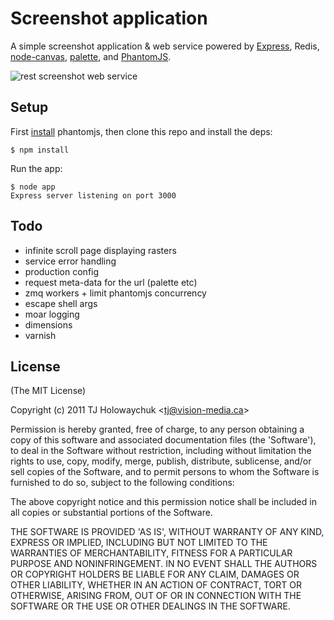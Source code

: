 
# Screenshot application

  A simple screenshot application & web service powered by [Express](http://expressjs.com), Redis, [node-canvas](http://github.com/learnboost/node-canvas), [palette](http://github.com/visionmedia/palette), and [PhantomJS](http://www.phantomjs.org/).
  
  ![rest screenshot web service](http://f.cl.ly/items/3v0V1y290V422J3a2r2o/Grab.png) 

## Setup

  First [install](http://code.google.com/p/phantomjs/wiki/Installation) phantomjs,
  then clone this repo and install the deps:

```
$ npm install
```

  Run the app:

```
$ node app
Express server listening on port 3000
```

## Todo

  - infinite scroll page displaying rasters
  - service error handling
  - production config
  - request meta-data for the url (palette etc)
  - zmq workers + limit phantomjs concurrency
  - escape shell args
  - moar logging
  - dimensions
  - varnish

## License 

(The MIT License)

Copyright (c) 2011 TJ Holowaychuk &lt;tj@vision-media.ca&gt;

Permission is hereby granted, free of charge, to any person obtaining
a copy of this software and associated documentation files (the
'Software'), to deal in the Software without restriction, including
without limitation the rights to use, copy, modify, merge, publish,
distribute, sublicense, and/or sell copies of the Software, and to
permit persons to whom the Software is furnished to do so, subject to
the following conditions:

The above copyright notice and this permission notice shall be
included in all copies or substantial portions of the Software.

THE SOFTWARE IS PROVIDED 'AS IS', WITHOUT WARRANTY OF ANY KIND,
EXPRESS OR IMPLIED, INCLUDING BUT NOT LIMITED TO THE WARRANTIES OF
MERCHANTABILITY, FITNESS FOR A PARTICULAR PURPOSE AND NONINFRINGEMENT.
IN NO EVENT SHALL THE AUTHORS OR COPYRIGHT HOLDERS BE LIABLE FOR ANY
CLAIM, DAMAGES OR OTHER LIABILITY, WHETHER IN AN ACTION OF CONTRACT,
TORT OR OTHERWISE, ARISING FROM, OUT OF OR IN CONNECTION WITH THE
SOFTWARE OR THE USE OR OTHER DEALINGS IN THE SOFTWARE.
